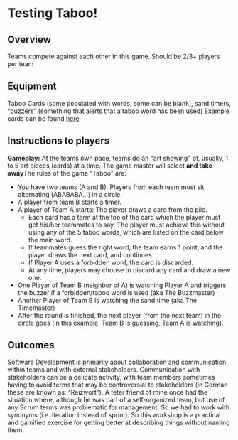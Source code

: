 # Testing Taboo!

## Overview

Teams compete against each other in this game. 
Should be 2/3+ players per team


## Equipment

Taboo Cards (some populated with words, some can be blank), sand timers, “buzzers” (something that alerts that a taboo word has been used)
Example cards can be found [here](https://drive.google.com/open?id=0B3E1sKJ8quaCbE1LdjYwaVlYWU0)

## Instructions to players

**Gameplay:** At the teams own pace, teams do an "art showing" of, usually, 1 to 5 art pieces (cards) at a time. The game master will select **and take away**The rules of the game “Taboo” are: 
* You have two teams (A and B). Players from each team must sit alternating (ABABABA…) in a circle.
* A player from team B starts a timer.
* A player of Team A starts: The player draws a card from the pile. 
  *  Each card has a term at the top of the card which the player must get his/her teammates to say. The player must achieve this without using any of the 5 taboo words, which are listed on the card below the main word. 
  * If teammates guess the right word, the team earns 1 point, and the player draws the next card, and continues. 
  * If Player A uses a forbidden word, the card is discarded. 
  * At any time, players may choose to discard any card and draw a new one. 
* One Player of Team B (neighbor of A) is watching Player A and triggers the buzzer if a forbidden/taboo word is used (aka The Buzzmaster)
* Another Player of Team B is watching the sand time (aka The Timemaster)
* After the round is finished, the next player (from the next team) in the circle goes (in this example, Team B is guessing, Team A is watching).

## Outcomes
Software Development is primarily about collaboration and communication within teams and with external stakeholders. 
Communication with stakeholders can be a delicate activity, with team members sometimes having to avoid terms that may be controversial to stakeholders (in German these are known as: “Reizwort”). A teter friend of mine once had the situation where, although he was part of a self-organized team, but use of any Scrum terms was problematic for management. So we had to work with synonyms (i.e. iteration instead of sprint). So this workshop is a practical and gamified exercise for getting better at describing things without naming them.

